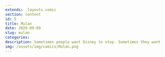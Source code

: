 ```yaml
---
extends: _layouts.comic
section: content
id: 5
title: Mulan
date: 2020-09-09
slug: mulan
categories:
description: Sometimes people want Disney to stop. Sometimes they want it to save an industry.
img: /assets/img/comics/Mulan.png
---
```

